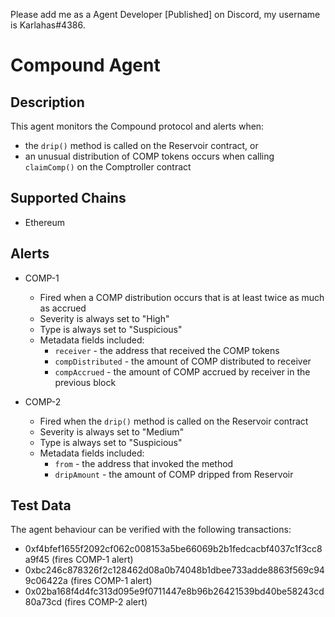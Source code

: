 Please add me as a Agent Developer [Published] on Discord, my username is Karlahas#4386.
# Compound Agent

## Description

This agent monitors the Compound protocol and alerts when:

- the `drip()` method is called on the Reservoir contract, or
- an unusual distribution of COMP tokens occurs when calling `claimComp()` on the Comptroller contract

## Supported Chains

- Ethereum

## Alerts

- COMP-1

  - Fired when a COMP distribution occurs that is at least twice as much as accrued
  - Severity is always set to "High"
  - Type is always set to "Suspicious"
  - Metadata fields included:
    - `receiver` - the address that received the COMP tokens
    - `compDistributed` - the amount of COMP distributed to receiver
    - `compAccrued` - the amount of COMP accrued by receiver in the previous block

- COMP-2
  - Fired when the `drip()` method is called on the Reservoir contract
  - Severity is always set to "Medium"
  - Type is always set to "Suspicious"
  - Metadata fields included:
    - `from` - the address that invoked the method
    - `dripAmount` - the amount of COMP dripped from Reservoir

## Test Data

The agent behaviour can be verified with the following transactions:

- 0xf4bfef1655f2092cf062c008153a5be66069b2b1fedcacbf4037c1f3cc8a9f45 (fires COMP-1 alert)
- 0xbc246c878326f2c128462d08a0b74048b1dbee733adde8863f569c949c06422a (fires COMP-1 alert)
- 0x02ba168f4d4fc313d095e9f0711447e8b96b26421539bd40be58243cd80a73cd (fires COMP-2 alert)
